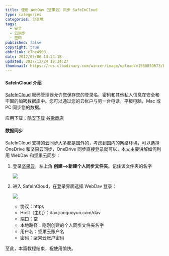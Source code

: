 ```yaml
---
title: 使用 WebDav（坚果云）同步 SafeInCloud
type: categories
categories: 分享境
tags:
  - 安全
  - 云同步
  - 密码
published: false
copyright: true
abbrlink: c7bc4900
date: 2017/05/06 13:24:18
updated: 2017/12/24 19:34:27
thumbnail: https://res.cloudinary.com/wincer/image/upload/v1530859673/blog/webdav_sync/cover.png
---
```


#### SafeInCloud 介绍

[SafeInCloud](https://www.safe-in-cloud.com/en/) 密码管理器允许您保存您的登录名、密码和其他私人信息在安全和牢固的加密数据库中。您可以通过您的云帐户与另一台电话，平板电脑，Mac 或 PC 同步您的数据。<!-- more -->

应用下载：[酷安下载](http://www.coolapk.com/apk/com.safeincloud)   [谷歌商店](https://play.google.com/store/apps/details?id=com.safeincloud)

#### 数据同步

SafeInCloud 支持的云同步大多都是国外的，考虑到国内的网络环境，可以选择 OneDrive 和坚果云同步，OneDrive 同步直接登录就可以，本文主要讲解如何利用 WebDav 和坚果云同步：

1. 登录[坚果云](https://www.jianguoyun.com/)，左上角 **创建-->新建个人同步文件夹**。记住该文件夹的名字

   ![](https://res.cloudinary.com/wincer/image/upload/v1530862043/blog/webdav_sync/jianguoyun.png)

2. 进入 SafeInCloud，在登录界面选择 WebDav 登录：

   ![](https://res.cloudinary.com/wincer/image/upload/v1530862067/blog/webdav_sync/safeincloud.png)

   - 协议：https
   - Host（主机）：dav.jianguoyun.com/dav
   - 端口：空
   - 本地路径：刚刚创建的个人同步文件夹名字
   - 用户名：坚果云账户名
   - 密码：坚果云账户密码

至此，本篇教程结束，祝使用愉快。

